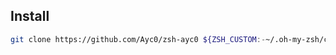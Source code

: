 ## Install

```bash
git clone https://github.com/Ayc0/zsh-ayc0 ${ZSH_CUSTOM:-~/.oh-my-zsh/custom}/plugins/ayc0
```
